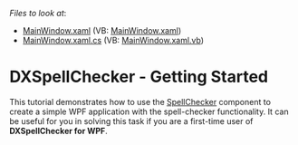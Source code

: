 <!-- default file list -->
*Files to look at*:

* [MainWindow.xaml](./CS/WpfApplication1/MainWindow.xaml) (VB: [MainWindow.xaml](./VB/WpfApplication1/MainWindow.xaml))
* [MainWindow.xaml.cs](./CS/WpfApplication1/MainWindow.xaml.cs) (VB: [MainWindow.xaml.vb](./VB/WpfApplication1/MainWindow.xaml.vb))
<!-- default file list end -->
# DXSpellChecker - Getting Started


<p>This tutorial demonstrates how to use the <a href="http://documentation.devexpress.com/#WPF/clsDevExpressXpfSpellCheckerSpellCheckertopic"><u>SpellChecker</u></a> component to create a simple WPF application with the spell-checker functionality. It can be useful for you in solving this task if you are a first-time user of <strong>DXSpellChecker for WPF</strong>.</p>

<br/>


